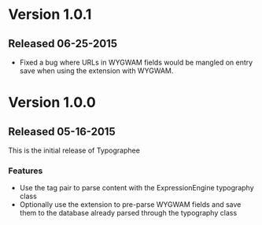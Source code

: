 # Version 1.0.1

## Released 06-25-2015

- Fixed a bug where URLs in WYGWAM fields would be mangled on entry save when using the extension with WYGWAM.

# Version 1.0.0

## Released 05-16-2015

This is the initial release of Typographee

### Features

- Use the tag pair to parse content with the ExpressionEngine typography class
- Optionally use the extension to pre-parse WYGWAM fields and save them to the database already parsed through the typography class